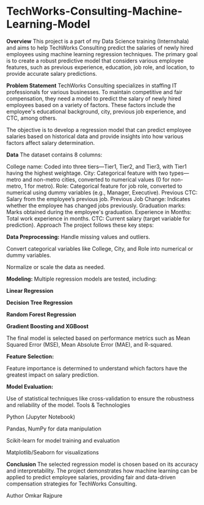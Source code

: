 # TechWorks-Consulting-Machine-Learning-Model
**Overview**
This project is a part of my Data Science training (Internshala) and aims to help TechWorks Consulting predict the salaries of newly hired employees using machine learning regression techniques. The primary goal is to create a robust predictive model that considers various employee features, such as previous experience, education, job role, and location, to provide accurate salary predictions.

**Problem Statement**
TechWorks Consulting specializes in staffing IT professionals for various businesses. To maintain competitive and fair compensation, they need a model to predict the salary of newly hired employees based on a variety of factors. These factors include the employee's educational background, city, previous job experience, and CTC, among others.

The objective is to develop a regression model that can predict employee salaries based on historical data and provide insights into how various factors affect salary determination.

**Data**
The dataset contains 8 columns:

College name: Coded into three tiers—Tier1, Tier2, and Tier3, with Tier1 having the highest weightage.
City: Categorical feature with two types—metro and non-metro cities, converted to numerical values (0 for non-metro, 1 for metro).
Role: Categorical feature for job role, converted to numerical using dummy variables (e.g., Manager, Executive).
Previous CTC: Salary from the employee’s previous job.
Previous Job Change: Indicates whether the employee has changed jobs previously.
Graduation marks: Marks obtained during the employee's graduation.
Experience in Months: Total work experience in months.
CTC: Current salary (target variable for prediction).
Approach
The project follows these key steps:

**Data Preprocessing:**
Handle missing values and outliers.

Convert categorical variables like College, City, and Role into numerical or dummy variables.

Normalize or scale the data as needed.

**Modeling:**
Multiple regression models are tested, including:

**Linear Regression**

**Decision Tree Regression**

**Random Forest Regression**

**Gradient Boosting and XGBoost**

The final model is selected based on performance metrics such as Mean Squared Error (MSE), Mean Absolute Error (MAE), and R-squared.

**Feature Selection:**

Feature importance is determined to understand which factors have the greatest impact on salary prediction.

**Model Evaluation:**

Use of statistical techniques like cross-validation to ensure the robustness and reliability of the model.
Tools & Technologies

Python (Jupyter Notebook)

Pandas, NumPy for data manipulation

Scikit-learn for model training and evaluation

Matplotlib/Seaborn for visualizations

**Conclusion**
The selected regression model is chosen based on its accuracy and interpretability. The project demonstrates how machine learning can be applied to predict employee salaries, providing fair and data-driven compensation strategies for TechWorks Consulting.

Author
Omkar Rajpure
